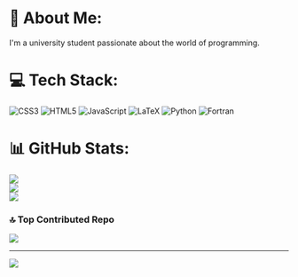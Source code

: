 
# 💫 About Me:
I'm a university student passionate about the world of programming.


# 💻 Tech Stack:
![CSS3](https://img.shields.io/badge/css3-%231572B6.svg?style=for-the-badge&logo=css3&logoColor=white) ![HTML5](https://img.shields.io/badge/html5-%23E34F26.svg?style=for-the-badge&logo=html5&logoColor=white) ![JavaScript](https://img.shields.io/badge/javascript-%23323330.svg?style=for-the-badge&logo=javascript&logoColor=%23F7DF1E) ![LaTeX](https://img.shields.io/badge/latex-%23008080.svg?style=for-the-badge&logo=latex&logoColor=white) ![Python](https://img.shields.io/badge/python-3670A0?style=for-the-badge&logo=python&logoColor=ffdd54) ![Fortran](https://img.shields.io/badge/Fortran-%23734F96.svg?style=for-the-badge&logo=fortran&logoColor=white)
# 📊 GitHub Stats:
![](https://github-readme-stats.vercel.app/api?username=Diwgo366&theme=dark&hide_border=true&include_all_commits=false&count_private=false)<br/>
![](https://github-readme-streak-stats.herokuapp.com/?user=Diwgo366&theme=dark&hide_border=true)<br/>
![](https://github-readme-stats.vercel.app/api/top-langs/?username=Diwgo366&theme=dark&hide_border=true&include_all_commits=false&count_private=false&layout=compact)

### 🔝 Top Contributed Repo
![](https://github-contributor-stats.vercel.app/api?username=Diwgo366&limit=5&theme=dark&combine_all_yearly_contributions=true)

---
[![](https://visitcount.itsvg.in/api?id=Diwgo366&icon=0&color=0)](https://visitcount.itsvg.in)

<!-- Proudly created with GPRM ( https://gprm.itsvg.in ) -->
